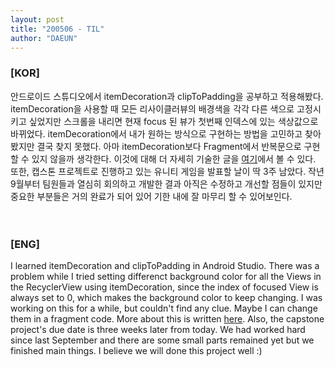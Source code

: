 ```yaml
---
layout: post
title: "200506 - TIL"
author: "DAEUN"
---
```


### [KOR]
안드로이드 스튜디오에서 itemDecoration과 clipToPadding을 공부하고 적용해봤다. itemDecoration을 사용할 때 모든 리사이클러뷰의 배경색을 각각 다른 색으로 고정시키고 싶었지만 스크롤을 내리면 현재 focus 된 뷰가 첫번째 인덱스에 있는 색상값으로 바뀌었다. itemDecoration에서 내가 원하는 방식으로 구현하는 방법을 고민하고 찾아봤지만 결국 찾지 못했다. 아마 itemDecoration보다 Fragment에서 반복문으로 구현할 수 있지 않을까 생각한다. 이것에 대해 더 자세히 기술한 글을 [여기](https://github.com/shalo1040/sopt_android/tree/master/Seminar2/HW01%20%2B%20HW02#contents)에서 볼 수 있다. 또한, 캡스톤 프로젝트로 진행하고 있는 유니티 게임을 발표할 날이 딱 3주 남았다. 작년 9월부터 팀원들과 열심히 회의하고 개발한 결과 아직은 수정하고 개선할 점들이 있지만 중요한 부분들은 거의 완료가 되어 있어 기한 내에 잘 마무리 할 수 있어보인다.
<br><br><br>
### [ENG]
I learned itemDecoration and clipToPadding in Android Studio. There was a problem while I tried setting differenct background color for all the Views in the RecyclerView using itemDecoration, since the index of focused View is always set to 0, which makes the background color to keep changing. I was working on this for a while, but couldn't find any clue. Maybe I can change them in a fragment code. More about this is written [here](https://github.com/shalo1040/sopt_android/tree/master/Seminar2/HW01%20%2B%20HW02#contents). Also, the capstone project's due date is three weeks later from today. We had worked hard since last September and there are some small parts remained yet but we finished main things. I believe we will done this project well :)